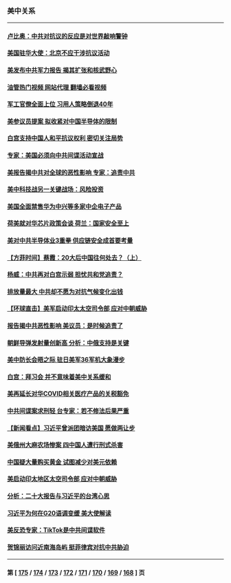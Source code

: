 ### 美中关系
---
#### [卢比奥：中共对抗议的反应是对世界敲响警钟](../../pages/nf1412576/n13875828.md?11301645) 
#### [美国驻华大使：北京不应干涉抗议活动](../../pages/nf1412576/n13875595.md?11301645) 
#### [美发布中共军力报告 揭其扩张和核武野心](../../pages/nf1412576/n13875585.md?11301645) 
#### [油管热门视频 网站代理 翻墙必看视频](http://138.2.39.72:81/youtube.html?epic-marker?11301645)
#### [军工官僚全面上位 习用人策略倒退40年](../../pages/nf1412576/n13875068.md?11301645) 
#### [美参议员提案 拟收紧对中国半导体的限制](../../pages/nf1412576/n13875246.md?11301645) 
#### [白宫支持中国人和平抗议权利 密切关注局势](../../pages/nf1412576/n13874890.md?11301645) 
#### [专家：美国必须向中共间谍活动宣战](../../pages/nf1412576/n13874542.md?11301645) 
#### [美报告揭中共对全球的恶性影响 专家：追责中共](../../pages/nf1412576/n13873786.md?11301645) 
#### [美中科技战另一关键战场：风险投资](../../pages/nf1412576/n13873321.md?11301645) 
#### [美国全面禁售华为中兴等多家中企电子产品](../../pages/nf1412576/n13873193.md?11301645) 
#### [荷美就对华芯片政策会谈 荷兰：国家安全至上](../../pages/nf1412576/n13873080.md?11301645) 
#### [美对中共半导体业3重拳 供应链安全成首要考量](../../pages/nf1412576/n13873024.md?11301645) 
#### [【方菲时间】蔡霞：20大后中国往何处去？（上）](../../pages/nf1412576/n13872567.md?11301645) 
#### [杨威：中共再对白宫示弱 担忧共和党追责？](../../pages/nf1412576/n13872691.md?11301645) 
#### [排放量最大 中共却不愿为对抗气候变化出钱](../../pages/nf1412576/n13872337.md?11301645) 
#### [【环球直击】美军启动印太太空司令部 应对中朝威胁](../../pages/nf1412576/n13871621.md?11301645) 
#### [报告揭中共恶性影响 美议员：是时候追责了](../../pages/nf1412576/n13871950.md?11301645) 
#### [朝鲜导弹发射量创新高 分析：中俄支持是关键](../../pages/nf1412576/n13871809.md?11301645) 
#### [美中防长会晤之际 驻日美军36军机大象漫步](../../pages/nf1412576/n13871878.md?11301645) 
#### [白宫：拜习会 并不意味着美中关系缓和](../../pages/nf1412576/n13871836.md?11301645) 
#### [美再延长对华COVID相关医疗产品的关税豁免](../../pages/nf1412576/n13871778.md?11301645) 
#### [中共间谍案求刑轻 台专家：若不修法后果严重](../../pages/nf1412576/n13871586.md?11301645) 
#### [【新闻看点】习近平曾派团暗访美国 愿做两让步](../../pages/nf1412576/n13871108.md?11301645) 
#### [美俄州大麻农场惨案 四中国人遭行刑式杀害](../../pages/nf1412576/n13871609.md?11301645) 
#### [中国疑大量购买黄金 试图减少对美元依赖](../../pages/nf1412576/n13871366.md?11301645) 
#### [美启动印太地区太空司令部 应对中朝威胁](../../pages/nf1412576/n13871258.md?11301645) 
#### [分析：二十大报告与习近平的台湾心思](../../pages/nf1412576/n13870508.md?11301645) 
#### [习近平为何在G20语调变缓 美大使解读](../../pages/nf1412576/n13871005.md?11301645) 
#### [美反恐专家：TikTok是中共间谍软件](../../pages/nf1412576/n13870989.md?11301645) 
#### [贺锦丽访问近南海岛屿 挺菲律宾对抗中共胁迫](../../pages/nf1412576/n13870859.md?11301645) 

---
#### 第 [ [175](./175.md?11301645) / [174](./174.md?11301645) / [173](./173.md?11301645) / [172](./172.md?11301645) / [171](./171.md?11301645) / [170](./170.md?11301645) / [169](./169.md?11301645) / [168](./168.md?11301645) ] 页
